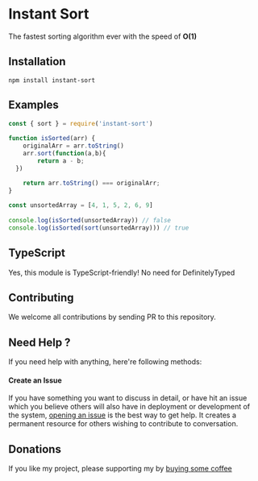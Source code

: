 Instant Sort
============

The fastest sorting algorithm ever with the speed of **O(1)**

Installation
------------

```
npm install instant-sort
```

Examples
--------

```javascript
const { sort } = require('instant-sort')
 
function isSorted(arr) {
	originalArr = arr.toString() 
	arr.sort(function(a,b){
		return a - b; 
  })

	return arr.toString() === originalArr;
}
 
const unsortedArray = [4, 1, 5, 2, 6, 9]
 
console.log(isSorted(unsortedArray)) // false
console.log(isSorted(sort(unsortedArray))) // true
```

TypeScript
----------

Yes, this module is TypeScript-friendly! No need for DefinitelyTyped

Contributing
------------

We welcome all contributions by sending PR to this repository.

Need Help ?
-----------

If you need help with anything, here're following methods:

#### Create an Issue

If you have something you want to discuss in detail, or have hit an issue which you believe others will also have in deployment or development of the system, [opening an issue](https://github.com/rayriffy/rayriffy-h/issues) is the best way to get help. It creates a permanent resource for others wishing to contribute to conversation.

Donations
---------

If you like my project, please supporting my by [buying some coffee](https://www.buymeacoffee.com/rayriffy)
